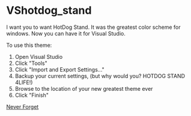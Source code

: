 # VShotdog_stand
I want you to want HotDog Stand. It was the greatest color scheme for windows. Now you can have it for Visual Studio.

To use this theme:

1. Open Visual Studio
2. Click "Tools"
3. Click "Import and Export Settings..."
4. Backup your current settings, (but why would you? HOTDOG STAND 4LIFE!)
5. Browse to the location of your new greatest theme ever
6. Click "Finish"

[Never Forget](http://i.imgur.com/Drhd6RU.jpg)

